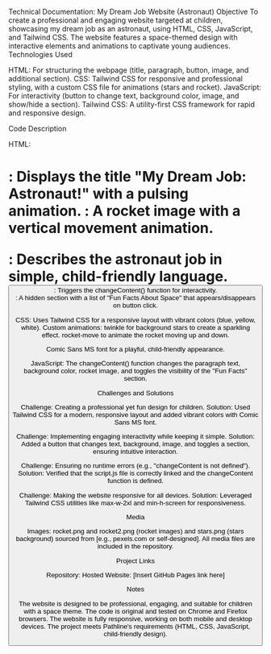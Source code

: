 Technical Documentation: My Dream Job Website (Astronaut)
Objective
To create a professional and engaging website targeted at children, showcasing my dream job as an astronaut, using HTML, CSS, JavaScript, and Tailwind CSS. The website features a space-themed design with interactive elements and animations to captivate young audiences.
Technologies Used

HTML: For structuring the webpage (title, paragraph, button, image, and additional section).
CSS: Tailwind CSS for responsive and professional styling, with a custom CSS file for animations (stars and rocket).
JavaScript: For interactivity (button to change text, background color, image, and show/hide a section).
Tailwind CSS: A utility-first CSS framework for rapid and responsive design.

Code Description

HTML:
<h1>: Displays the title "My Dream Job: Astronaut!" with a pulsing animation.
<img>: A rocket image with a vertical movement animation.
<p>: Describes the astronaut job in simple, child-friendly language.
<button>: Triggers the changeContent() function for interactivity.
<section>: A hidden section with a list of "Fun Facts About Space" that appears/disappears on button click.


CSS:
Uses Tailwind CSS for a responsive layout with vibrant colors (blue, yellow, white).
Custom animations: 
twinkle for background stars to create a sparkling effect.
rocket-move to animate the rocket moving up and down.


Comic Sans MS font for a playful, child-friendly appearance.


JavaScript:
The changeContent() function changes the paragraph text, background color, rocket image, and toggles the visibility of the "Fun Facts" section.



Challenges and Solutions

Challenge: Creating a professional yet fun design for children.
Solution: Used Tailwind CSS for a modern, responsive layout and added vibrant colors with Comic Sans MS font.


Challenge: Implementing engaging interactivity while keeping it simple.
Solution: Added a button that changes text, background, image, and toggles a section, ensuring intuitive interaction.


Challenge: Ensuring no runtime errors (e.g., "changeContent is not defined").
Solution: Verified that the script.js file is correctly linked and the changeContent function is defined.


Challenge: Making the website responsive for all devices.
Solution: Leveraged Tailwind CSS utilities like max-w-2xl and min-h-screen for responsiveness.



Media

Images: rocket.png and rocket2.png (rocket images) and stars.png (stars background) sourced from [e.g., pexels.com or self-designed].
All media files are included in the repository.

Project Links

Repository: 
Hosted Website: [Insert GitHub Pages link here]

Notes

The website is designed to be professional, engaging, and suitable for children with a space theme.
The code is original and tested on Chrome and Firefox browsers.
The website is fully responsive, working on both mobile and desktop devices.
The project meets Pathline's requirements (HTML, CSS, JavaScript, child-friendly design).

